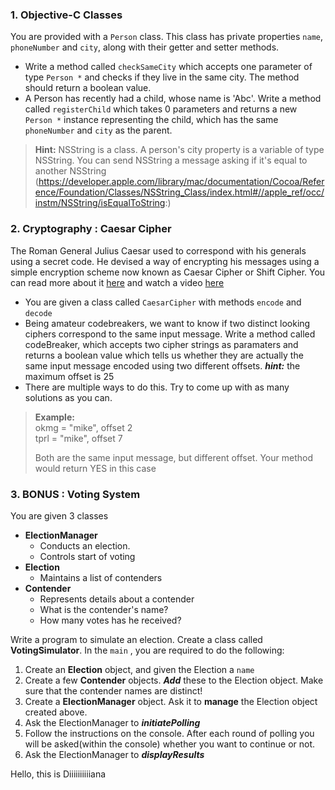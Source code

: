 ### 1. Objective-C Classes

You are provided with a `Person` class. This class has private properties `name`, `phoneNumber` and `city`, along with their getter and setter methods.

* Write a method called `checkSameCity` which accepts one parameter of type `Person *` and checks if they live in the same city. The method should return a boolean value.
* A Person has recently had a child, whose name is 'Abc'. Write a method called `registerChild` which takes 0 parameters and returns a new `Person *` instance representing the child, which has the same `phoneNumber` and `city` as the parent.

> **Hint:** NSString is a class. A person's city property is a variable of type NSString. You can send NSString a message asking if it's equal to another NSString (https://developer.apple.com/library/mac/documentation/Cocoa/Reference/Foundation/Classes/NSString_Class/index.html#//apple_ref/occ/instm/NSString/isEqualToString:)

### 2. Cryptography : Caesar Cipher

The Roman General Julius Caesar used to correspond with his generals using a secret code. He devised a way of encrypting his messages using a simple encryption scheme now known as Caesar Cipher or Shift Cipher. You can read more about it [here](https://en.wikipedia.org/wiki/Caesar_cipher) and watch a video [here](https://www.youtube.com/watch?v=o6TPx1Co_wg)

* You are given a class called `CaesarCipher` with methods `encode` and `decode`
* Being amateur codebreakers, we want to know if two distinct looking ciphers correspond to the same input message. Write a method called codeBreaker, which accepts two cipher strings as paramaters and returns a boolean value which tells us whether they are actually the same input message encoded using two different offsets. ***hint:*** the maximum offset is 25
* There are multiple ways to do this. Try to come up with as many solutions as you can.

> **Example:**  
> okmg = "mike", offset 2  
> tprl = "mike", offset 7
>
> Both are the same input message, but different offset. Your method would return YES in this case


### 3. BONUS : Voting System

You are given 3 classes

* **ElectionManager**
  * Conducts an election.
  * Controls start of voting
* **Election**
  * Maintains a list of contenders
* **Contender**
  *  Represents details about a contender
    *  What is the contender's name?
    *  How many votes has he received?

Write a program to simulate an election. Create a class called **VotingSimulator**. In the `main` , you are required to do the following:

1. Create an **Election** object, and given the Election a `name`
2. Create a few **Contender** objects. ***Add*** these to the Election object. Make sure that the contender names are distinct!
3. Create a **ElectionManager** object. Ask it to **manage** the Election object created above.
4. Ask the ElectionManager to ***initiatePolling***
5. Follow the instructions on the console. After each round of polling you will be asked(within the console) whether you want to continue or not.
6. Ask the ElectionManager to ***displayResults***


Hello, this is Diiiiiiiiiiana